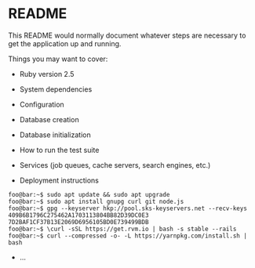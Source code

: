 # README

This README would normally document whatever steps are necessary to get the
application up and running.

Things you may want to cover:

* Ruby version
  2.5

* System dependencies

* Configuration

* Database creation

* Database initialization

* How to run the test suite

* Services (job queues, cache servers, search engines, etc.)

* Deployment instructions
```console
foo@bar:~$ sudo apt update && sudo apt upgrade
foo@bar:~$ sudo apt install gnupg curl git node.js
foo@bar:~$ gpg --keyserver hkp://pool.sks-keyservers.net --recv-keys 409B6B1796C275462A1703113804BB82D39DC0E3 7D2BAF1CF37B13E2069D6956105BD0E739499BDB
foo@bar:~$ \curl -sSL https://get.rvm.io | bash -s stable --rails
foo@bar:~$ curl --compressed -o- -L https://yarnpkg.com/install.sh | bash
```

* ...
